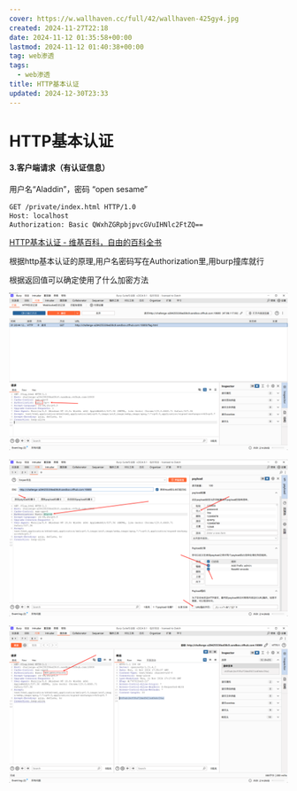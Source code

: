 ```yaml
---
cover: https://w.wallhaven.cc/full/42/wallhaven-425gy4.jpg
created: 2024-11-27T22:18
date: 2024-11-12 01:35:58+00:00
lastmod: 2024-11-12 01:40:38+00:00
tag: web渗透
tags:
  - web渗透
title: HTTP基本认证
updated: 2024-12-30T23:33
---
```




# HTTP基本认证

#### 3.客户端请求（有认证信息）

用户名“Aladdin”，密码 “open sesame”

```
GET /private/index.html HTTP/1.0
Host: localhost
Authorization: Basic QWxhZGRpbjpvcGVuIHNlc2FtZQ==
```

[HTTP基本认证 - 维基百科，自由的百科全书](https://zh.wikipedia.org/wiki/HTTP%E5%9F%BA%E6%9C%AC%E8%AE%A4%E8%AF%81)

根据http基本认证的原理,用户名密码写在Authorization里,用burp撞库就行

根据返回值可以确定使用了什么加密方法

​![image](assets/image-20241112014013-zaj2znh.png)​

​![image](assets/image-20241112013659-0o5lcuj.png)​

​![image](assets/image-20241112013632-zq86wxd.png)​
